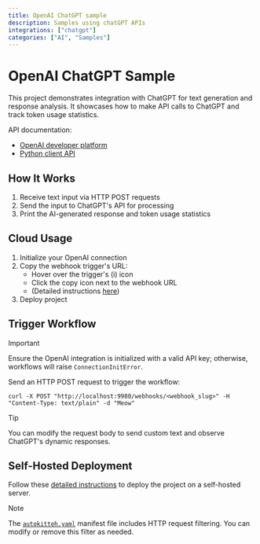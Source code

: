 ```yaml
---
title: OpenAI ChatGPT sample
description: Samples using chatGPT APIs
integrations: ["chatgpt"]
categories: ["AI", "Samples"]
---
```


# OpenAI ChatGPT Sample

This project demonstrates integration with ChatGPT for text generation and response analysis. It showcases how to make API calls to ChatGPT and track token usage statistics.

API documentation:

- [OpenAI developer platform](https://platform.openai.com/)
- [Python client API](https://github.com/openai/openai-python)

## How It Works

1. Receive text input via HTTP POST requests
2. Send the input to ChatGPT's API for processing
3. Print the AI-generated response and token usage statistics

## Cloud Usage

1. Initialize your OpenAI connection
2. Copy the webhook trigger's URL:
   - Hover over the trigger's (i) icon
   - Click the copy icon next to the webhook URL
   - (Detailed instructions [here](https://docs.autokitteh.com/get_started/deployment#webhook-urls))
3. Deploy project

## Trigger Workflow

> [!IMPORTANT]
> Ensure the OpenAI integration is initialized with a valid API key; otherwise, workflows will raise `ConnectionInitError`.

Send an HTTP POST request to trigger the workflow:

```shell
curl -X POST "http://localhost:9980/webhooks/<webhook_slug>" -H "Content-Type: text/plain" -d "Meow"
```

> [!TIP]
> You can modify the request body to send custom text and observe ChatGPT's dynamic responses.

## Self-Hosted Deployment

Follow these [detailed instructions](https://docs.autokitteh.com/get_started/deployment) to deploy the project on a self-hosted server.

> [!NOTE]
> The [`autokitteh.yaml`](autokitteh.yaml) manifest file includes HTTP request filtering. You can modify or remove this filter as needed.
